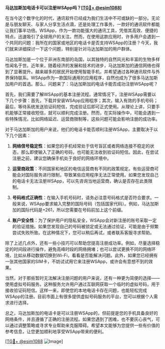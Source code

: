 **马达加斯加电话卡可以注册WSApp吗？[[TG💪+ @esim1088](https://t.me/s/esim1088)]**

在当今这个数字化的时代，通讯软件已经成为我们生活中不可或缺的一部分。无论是与朋友聊天、与家人分享生活点滴，还是处理工作事务，一款好的通讯软件都能让我们事半功倍。WSApp，作为一款功能强大的通讯工具，凭借其高效、便捷的特点，迅速吸引了全球用户的关注。然而，在使用这款应用时，许多用户会遇到一个共同的问题：我所在的国家或地区的电话卡是否支持WSApp的注册？今天，我们就来详细探讨一下这个问题，特别是针对马达加斯加的用户群体。

马达加斯加是一个位于非洲东南部的岛国，以其独特的自然风光和丰富的生物多样性闻名于世。近年来，随着经济的发展和技术的进步，马达加斯加的通信网络也得到了显著提升。越来越多的居民开始使用智能手机，并希望通过各种通讯软件与外界保持联系。WSApp作为一款国际通用的应用程序，自然也成为了很多马达加斯加用户的首选。那么，问题来了：马达加斯加的电话卡能否成功注册WSApp呢？

首先，我们需要了解WSApp的基本注册流程。通常情况下，注册WSApp需要以下几个步骤：首先，下载并安装WSApp应用程序；其次，输入有效的手机号码；最后，等待系统发送验证码短信，完成验证后即可正式使用。从理论上讲，只要手机能够正常接收短信，就可以顺利完成注册。然而，在实际操作中，可能会遇到一些特殊情况，比如网络延迟、运营商限制等，这些问题可能会影响注册的成功率。

对于马达加斯加的用户来说，他们的电话卡能否顺利注册WSApp，主要取决于以下几个因素：

1. **网络信号稳定性**：如果您的手机经常处于信号盲区或者网络连接不稳定的状态，那么即使输入了正确的号码，也可能无法收到验证码短信。因此，在尝试注册之前，建议您确保手机处于良好的网络环境中。

2. **运营商政策**：不同国家和地区的电信运营商有不同的政策规定。有些运营商可能会对国际服务进行限制，导致某些应用程序无法正常使用。如果您发现自己的电话卡无法注册WSApp，可以先咨询当地运营商，确认是否存在此类限制。

3. **号码格式正确性**：在输入手机号码时，请务必注意号码格式是否符合要求。一般来说，WSApp要求输入完整的国际号码（包括国家代码）。例如，马达加斯加的国际代码是+261，所以您需要在号码前加上这个前缀。

4. **账户安全性**：为了保护用户的隐私安全，WSApp会对新注册的账号采取一定的验证措施。如果您发现自己的号码被锁定或无法通过验证，可能是由于频繁尝试失败所致。在这种情况下，您可以稍后再试，或者联系客服寻求帮助。

除了上述几点外，还有一些小技巧可以帮助您提高注册成功率。例如，尽量选择稳定的时间段进行操作，避免高峰时段的网络拥堵；也可以尝试更换不同的网络环境，比如从移动数据切换到Wi-Fi，看看是否能解决问题。此外，如果您已经拥有一张其他国家的SIM卡，不妨试试用它来注册WSApp，或许会有意想不到的效果。

当然，对于那些暂时无法解决注册问题的用户来说，还有一种更为简便的选择——使用虚拟号码服务。这种服务允许用户通过互联网获取一个临时的虚拟号码，用于接收验证码短信。这样一来，即使您的本地电话卡存在问题，也能轻松完成WSApp的注册。目前市面上有很多提供虚拟号码服务的平台，您可以根据个人需求进行选择。

总之，马达加斯加的电话卡是可以注册WSApp的，但前提是您的手机具备良好的网络条件，并且遵循了正确的注册流程。如果您遇到了困难，也不要灰心丧气，可以通过调整策略或寻求专业帮助来克服障碍。希望本文能够为您提供一些有价值的参考信息，让您更加顺利地享受WSApp带来的便利。

[[TG💪+ @esim1088](https://t.me/s/esim1088) ![Image](https://i.postimg.cc/4NQfJmqS/Snipaste-2025-05-13-00-14-12.png)]
